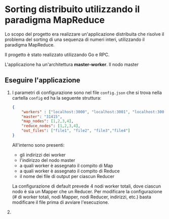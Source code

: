 # Sorting distribuito utilizzando il paradigma MapReduce

Lo scopo del progetto era realizzare un'applicazione distribuita che risolve il problema del sorting di una sequenza di numeri interi, utilizzando il paradigma MapReduce.

Il progetto è stato realizzato utilizzando Go e RPC.

L'applicazione ha un'architettura **master-worker**.
Il nodo master 

## Eseguire l'applicazione

1. I parametri di configurazione sono nel file `config.json` che si trova nella cartella `config` ed ha la seguente struttura:

    ```json
    {
        "workers" : ["localhost:3000", "localhost:3001", "localhost:3002", "localhost:3003"],
        "master": "31415",
        "map_nodes": [1,2,3,4],
        "reduce_nodes": [1,2,3,4],
        "out_files": ["file1", "file2", "file3","file4"]
    }
    ```
    All'interno sono presenti:
    - gli indirizzi dei worker
    - l'indirizzo del nodo master
    - a quali worker è assegnato il compito di Map
    - a quali worker è assegnato il compito di Reduce
    - il nome dei file di output per ciascun Reducer

    La configurazione di default prevede 4 nodi worker totali, dove ciascun nodo è sia un Mapper che un Reducer.
    Per modificare la configurazione (# di worker totali, nodi Mapper, nodi Reducer, indirizzi, etc.) basta modificare il file prima di avviare l'esecuzione.
1. 




